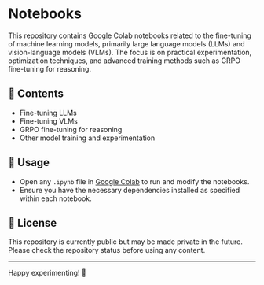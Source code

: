 # Notebooks

This repository contains Google Colab notebooks related to the fine-tuning of machine learning models, primarily large language models (LLMs) and vision-language models (VLMs). The focus is on practical experimentation, optimization techniques, and advanced training methods such as GRPO fine-tuning for reasoning.

## 📌 Contents
- Fine-tuning LLMs
- Fine-tuning VLMs
- GRPO fine-tuning for reasoning
- Other model training and experimentation

## 🚀 Usage
- Open any `.ipynb` file in [Google Colab](https://colab.research.google.com/) to run and modify the notebooks.
- Ensure you have the necessary dependencies installed as specified within each notebook.

## 📜 License
This repository is currently public but may be made private in the future. Please check the repository status before using any content.

---
Happy experimenting! 🚀
